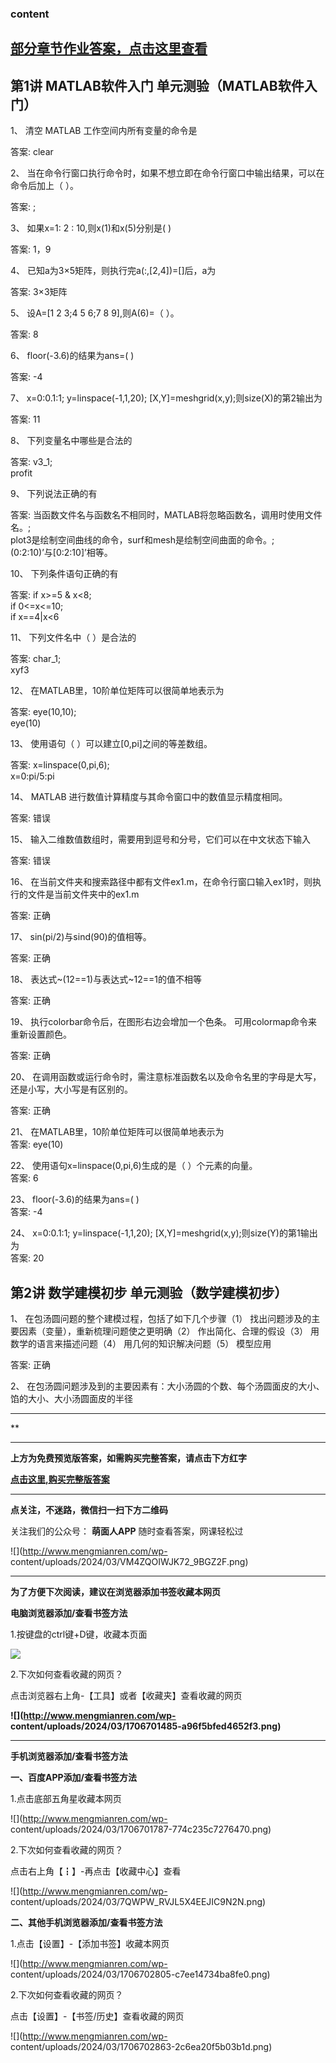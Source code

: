 ### content

## [部分章节作业答案，点击这里查看](http://mooc.mengmianren.com/mooc/342000.html)

## 第1讲 MATLAB软件入门 单元测验（MATLAB软件入门）

1、 清空 MATLAB 工作空间内所有变量的命令是

答案: clear

2、 当在命令行窗口执行命令时，如果不想立即在命令行窗口中输出结果，可以在命令后加上（      ）。

答案: ;

3、 如果x=1: 2 : 10,则x(1)和x(5)分别是(   )

答案: 1，9

4、 已知a为3×5矩阵，则执行完a(:,[2,4])=[]后，a为

答案: 3×3矩阵

5、 设A=[1 2 3;4 5 6;7 8 9],则A(6)=（   ）。

答案: 8

6、 floor(-3.6)的结果为ans=(   )

答案: -4

7、 x=0:0.1:1; y=linspace(-1,1,20); [X,Y]=meshgrid(x,y);则size(X)的第2输出为

答案: 11

8、 下列变量名中哪些是合法的

答案: v3_1;  
profit

9、 下列说法正确的有

答案: 当函数文件名与函数名不相同时，MATLAB将忽略函数名，调用时使用文件名。;  
plot3是绘制空间曲线的命令，surf和mesh是绘制空间曲面的命令。;  
(0:2:10)’与[0:2:10]’相等。

10、 下列条件语句正确的有

答案: if x>=5 & x<8;  
if 0<=x<=10;  
if x==4|x<6

11、 下列文件名中（   ）是合法的

答案: char_1;  
xyf3

12、 在MATLAB里，10阶单位矩阵可以很简单地表示为

答案: eye(10,10);  
eye(10)

13、 使用语句（       ）可以建立[0,pi]之间的等差数组。

答案: x=linspace(0,pi,6);  
x=0:pi/5:pi

14、 MATLAB 进行数值计算精度与其命令窗口中的数值显示精度相同。

答案: 错误

15、 输入二维数值数组时，需要用到逗号和分号，它们可以在中文状态下输入

答案: 错误

16、 在当前文件夹和搜索路径中都有文件ex1.m，在命令行窗口输入ex1时，则执行的文件是当前文件夹中的ex1.m

答案: 正确

17、 sin(pi/2)与sind(90)的值相等。

答案: 正确

18、 表达式~(12==1)与表达式~12==1的值不相等

答案: 正确

19、 执行colorbar命令后，在图形右边会增加一个色条。 可用colormap命令来重新设置颜色。

答案: 正确

20、 在调用函数或运行命令时，需注意标准函数名以及命令名里的字母是大写，还是小写，大小写是有区别的。

答案: 正确

21、 在MATLAB里，10阶单位矩阵可以很简单地表示为  
答案: eye(10)

22、 使用语句x=linspace(0,pi,6)生成的是（      ）个元素的向量。  
答案: 6

23、 floor(-3.6)的结果为ans=(   )  
答案: -4

24、 x=0:0.1:1; y=linspace(-1,1,20); [X,Y]=meshgrid(x,y);则size(Y)的第1输出为  
答案: 20

## 第2讲 数学建模初步 单元测验（数学建模初步）

1、 在包汤圆问题的整个建模过程，包括了如下几个步骤（1）     找出问题涉及的主要因素（变量），重新梳理问题使之更明确（2）
作出简化、合理的假设（3）     用数学的语言来描述问题（4）     用几何的知识解决问题（5）  模型应用

答案: 正确

2、 在包汤圆问题涉及到的主要因素有：大小汤圆的个数、每个汤圆面皮的大小、馅的大小、大小汤圆面皮的半径

* * *

**

* * *

**上方为免费预览版答案，如需购买完整答案，请点击下方红字**

[**点击这里,购买完整版答案**](http://mooc.mengmianren.com/mooc/341998.html)

* * *

**点关注，不迷路，微信扫一扫下方二维码**

关注我们的公众号： **萌面人APP** 随时查看答案，网课轻松过

![](http://www.mengmianren.com/wp-
content/uploads/2024/03/VM4ZQOIWJK72_9BGZ2F.png)

* * *

**为了方便下次阅读，建议在浏览器添加书签收藏本网页**

**电脑浏览器添加/查看书签方法**

1.按键盘的ctrl键+D键，收藏本页面

![](http://www.mengmianren.com/wp-content/uploads/2024/03/AF9T_JKKHAJN.png)

2.下次如何查看收藏的网页？

点击浏览器右上角-【工具】或者【收藏夹】查看收藏的网页

**![](http://www.mengmianren.com/wp-
content/uploads/2024/03/1706701485-a96f5bfed4652f3.png)**

* * *

**手机浏览器添加/查看书签方法**

**一、百度APP添加/查看书签方法**

1.点击底部五角星收藏本网页

![](http://www.mengmianren.com/wp-
content/uploads/2024/03/1706701787-774c235c7276470.png)

2.下次如何查看收藏的网页？

点击右上角【┇】-再点击【收藏中心】查看

![](http://www.mengmianren.com/wp-
content/uploads/2024/03/7QWPW_RVJL5X4EEJIC9N2N.png)

**二、其他手机浏览器添加/查看书签方法**

1.点击【设置】-【添加书签】收藏本网页

![](http://www.mengmianren.com/wp-
content/uploads/2024/03/1706702805-c7ee14734ba8fe0.png)

2.下次如何查看收藏的网页？

点击【设置】-【书签/历史】查看收藏的网页

![](http://www.mengmianren.com/wp-
content/uploads/2024/03/1706702863-2c6ea20f5b03b1d.png)


